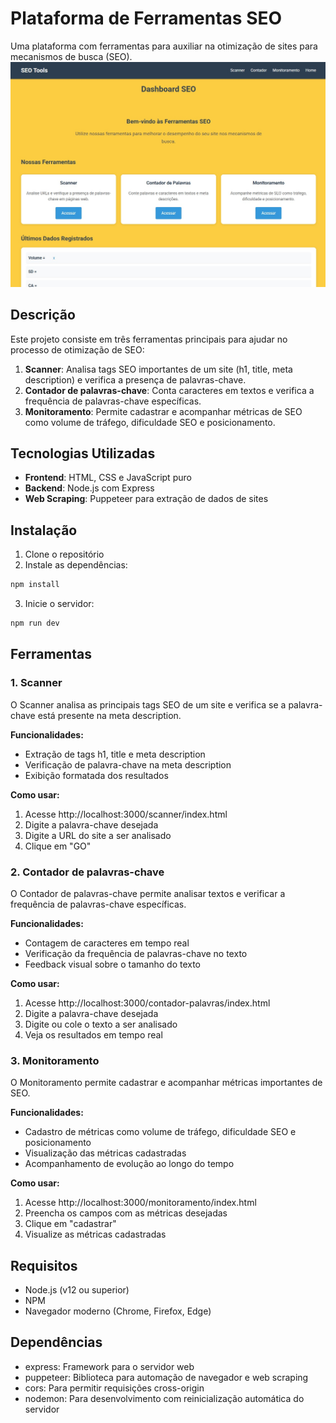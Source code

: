 # Plataforma de Ferramentas SEO

Uma plataforma com ferramentas para auxiliar na otimização de sites para mecanismos de busca (SEO).
![Projeto SEO](img/Home.jpg)

## Descrição

Este projeto consiste em três ferramentas principais para ajudar no processo de otimização de SEO:

1. **Scanner**: Analisa tags SEO importantes de um site (h1, title, meta description) e verifica a presença de palavras-chave.
2. **Contador de palavras-chave**: Conta caracteres em textos e verifica a frequência de palavras-chave específicas.
3. **Monitoramento**: Permite cadastrar e acompanhar métricas de SEO como volume de tráfego, dificuldade SEO e posicionamento.

## Tecnologias Utilizadas

- **Frontend**: HTML, CSS e JavaScript puro
- **Backend**: Node.js com Express
- **Web Scraping**: Puppeteer para extração de dados de sites

## Instalação

1. Clone o repositório
2. Instale as dependências:

```bash
npm install
```

3. Inicie o servidor:

```bash
npm run dev
```

## Ferramentas

### 1. Scanner

O Scanner analisa as principais tags SEO de um site e verifica se a palavra-chave está presente na meta description.

**Funcionalidades:**
- Extração de tags h1, title e meta description
- Verificação de palavra-chave na meta description
- Exibição formatada dos resultados

**Como usar:**
1. Acesse http://localhost:3000/scanner/index.html
2. Digite a palavra-chave desejada
3. Digite a URL do site a ser analisado
4. Clique em "GO"

### 2. Contador de palavras-chave

O Contador de palavras-chave permite analisar textos e verificar a frequência de palavras-chave específicas.

**Funcionalidades:**
- Contagem de caracteres em tempo real
- Verificação da frequência de palavras-chave no texto
- Feedback visual sobre o tamanho do texto

**Como usar:**
1. Acesse http://localhost:3000/contador-palavras/index.html
2. Digite a palavra-chave desejada
3. Digite ou cole o texto a ser analisado
4. Veja os resultados em tempo real

### 3. Monitoramento

O Monitoramento permite cadastrar e acompanhar métricas importantes de SEO.

**Funcionalidades:**
- Cadastro de métricas como volume de tráfego, dificuldade SEO e posicionamento
- Visualização das métricas cadastradas
- Acompanhamento de evolução ao longo do tempo

**Como usar:**
1. Acesse http://localhost:3000/monitoramento/index.html
2. Preencha os campos com as métricas desejadas
3. Clique em "cadastrar"
4. Visualize as métricas cadastradas

## Requisitos

- Node.js (v12 ou superior)
- NPM
- Navegador moderno (Chrome, Firefox, Edge)

## Dependências

- express: Framework para o servidor web
- puppeteer: Biblioteca para automação de navegador e web scraping
- cors: Para permitir requisições cross-origin
- nodemon: Para desenvolvimento com reinicialização automática do servidor